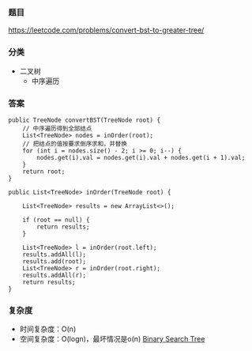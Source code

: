 ### 题目
https://leetcode.com/problems/convert-bst-to-greater-tree/

### 分类
* 二叉树
    * 中序遍历

### 答案
```
public TreeNode convertBST(TreeNode root) {
    // 中序遍历得到全部结点
    List<TreeNode> nodes = inOrder(root);
    // 把结点的值按要求倒序求和，并替换
    for (int i = nodes.size() - 2; i >= 0; i--) {
        nodes.get(i).val = nodes.get(i).val + nodes.get(i + 1).val;
    }
    return root;
}

public List<TreeNode> inOrder(TreeNode root) {
    
    List<TreeNode> results = new ArrayList<>();
    
    if (root == null) {
        return results;
    }
    
    List<TreeNode> l = inOrder(root.left);
    results.addAll(l);
    results.add(root);
    List<TreeNode> r = inOrder(root.right);
    results.addAll(r);
    return results;
}
```

### 复杂度
* 时间复杂度：O(n)
* 空间复杂度：O(logn)，最坏情况是o(n) [Binary Search Tree](https://github.com/HolmesJJ/CS2040S-Data-Structures-and-Algorithms/wiki/Binary-Search-Tree)

